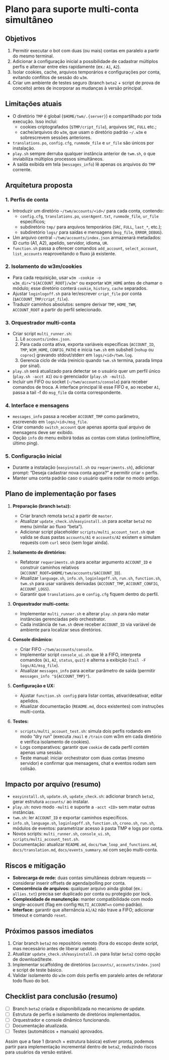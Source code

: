 # Plano para suporte multi-conta simultâneo

## Objetivos

1. Permitir executar o bot com duas (ou mais) contas em paralelo a partir do mesmo terminal.
2. Adicionar à configuração inicial a possibilidade de cadastrar múltiplos perfis e alternar entre eles rapidamente (ex.: `A1`, `A2`).
3. Isolar cookies, cache, arquivos temporários e configurações por conta, evitando conflitos de sessão do `w3m`.
4. Criar um ambiente de testes seguro (branch `beta2` + script de prova de conceito) antes de incorporar as mudanças à versão principal.

## Limitações atuais

- O diretório `TMP` é global (`$HOME/twm/.{server}`) e compartilhado por toda execução. Isso inclui:
  - cookies criptografados (`$TMP/cript_file`), arquivos `SRC`, `FULL` etc.;
  - cache/arquivos do `w3m`, que usam o diretório padrão `~/.w3m` e sobrescrevem sessões anteriores.
- `translations.po`, `config.cfg`, `runmode_file` e `ur_file` são únicos por instalação.
- `play.sh` sempre derruba qualquer instância anterior de `twm.sh`, o que inviabiliza múltiplos processos simultâneos.
- A saída exibida em tela (`messages_info`) lê apenas os arquivos do `TMP` corrente.

## Arquitetura proposta

### 1. Perfis de conta

- Introduzir um diretório `~/twm/accounts/<id>/` para cada conta, contendo:
  - `config.cfg`, `translations.po`, `userAgent.txt`, `runmode_file`, `ur_file` específicos;
  - subdiretório `tmp/` para arquivos temporários (`SRC`, `FULL`, `last_*`, etc.);
  - subdiretório `logs/` para saídas e mensagens (`msg_file`, `ERROR_DEBUG`).
- Um arquivo central `~/twm/accounts/index.json` armazenará metadados: ID curto (A1, A2), apelido, servidor, idioma, `UR`.
- `function.sh` passa a oferecer comandos `add_account`, `select_account`, `list_accounts` reaproveitando o fluxo já existente.

### 2. Isolamento do w3m/cookies

- Para cada requisição, usar `w3m -cookie -o w3m_dir="${ACCOUNT_ROOT}/w3m"` ou exportar `W3M_HOME` antes de chamar o módulo; esse diretório conterá `cookie`, `history`, `cache` separados.
- Ajustar `loginlogoff.sh` para ler/escrever `cript_file` por conta (`$ACCOUNT_TMP/cript_file`).
- Traduzir caminhos absolutos: sempre derivar `TMP`, `HOME_TWM`, `ACCOUNT_ROOT` a partir do perfil selecionado.

### 3. Orquestrador multi-conta

- Criar script `multi_runner.sh`:
  1. Lê `accounts/index.json`.
  2. Para cada conta ativa, exporta variáveis específicas (`ACCOUNT_ID`, `TMP`, `W3M_HOME`, `CONFIG_PATH`) e inicia `twm.sh` em subshell (`nohup` ou `coproc`) gravando stdout/stderr em `logs/<id>/twm.log`.
  3. Gerencia ciclo de vida (reinício quando `twm.sh` termina, parada limpa por sinal).
- `play.sh` será atualizado para detectar se o usuário quer um perfil único (`play.sh -acct A1`) ou o gerenciador (`play.sh -multi`).
- Incluir um FIFO ou socket (`~/twm/accounts/console`) para receber comandos de troca. A interface principal lê esse FIFO e, ao receber `A1`, passa a tail -f do `msg_file` da conta correspondente.

### 4. Interface e mensagens

- `messages_info` passa a receber `ACCOUNT_TMP` como parâmetro, escrevendo em `logs/<id>/msg_file`.
- Criar comando `switch_account` que apenas aponta qual arquivo de mensagens deve ser exibido.
- Opção `info` do menu exibirá todas as contas com status (online/offline, último ping).

### 5. Configuração inicial

- Durante a instalação (`easyinstall.sh` ou `requeriments.sh`), adicionar prompt: “Deseja cadastrar nova conta agora?” e permitir criar `n` perfis.
- Manter uma conta padrão caso o usuário queira rodar no modo antigo.

## Plano de implementação por fases

1. **Preparação (branch `beta2`):**

   - Criar branch remota `beta2` a partir de `master`.
   - Atualizar `update_check.sh`/`easyinstall.sh` para aceitar `beta2` no menu (similar ao fluxo “beta”).
   - Adicionar script placeholder `scripts/multi_account_test.sh` que valida se duas pastas `accounts/A1` e `accounts/A2` existem e simulam requests com `curl` seco (sem logar ainda).

2. **Isolamento de diretórios:**

   - Refatorar `requeriments.sh` para aceitar argumento `ACCOUNT_ID` e construir caminhos relativos (`ACCOUNT_ROOT=$HOME/twm/accounts/$ACCOUNT_ID`).
   - Atualizar `language.sh`, `info.sh`, `loginlogoff.sh`, `run.sh`, `function.sh`, `twm.sh` para usar variáveis derivadas (`ACCOUNT_TMP`, `ACCOUNT_CONFIG`, `ACCOUNT_LOGS`).
   - Garantir que `translations.po` e `config.cfg` fiquem dentro do perfil.

3. **Orquestrador multi-conta:**

   - Implementar `multi_runner.sh` e alterar `play.sh` para não matar instâncias gerenciadas pelo orchestrator.
   - Cada instância de `twm.sh` deve receber `ACCOUNT_ID` via variável de ambiente para localizar seus diretórios.

4. **Console dinâmico:**

   - Criar FIFO `~/twm/accounts/console`.
   - Implementar script `console_ui.sh` que lê a FIFO, interpreta comandos (`A1`, `A2`, `status`, `quit`) e alterna a exibição (`tail -F logs/A1/msg_file`).
   - Atualizar `messages_info` para aceitar parâmetro de saída (permitir `messages_info "${ACCOUNT_TMP}"`).

5. **Configuração e UX:**

   - Ajustar `function.sh config` para listar contas, ativar/desativar, editar apelidos.
   - Atualizar documentação (`README.md`, docs existentes) com instruções multi-conta.

6. **Testes:**
   - `scripts/multi_account_test.sh`: simula dois perfis rodando em modo “dry run” (executa `/mail` e `/train` com w3m em cada diretório e verifica isolamento de cookies).
   - Logs comparativos: garantir que `cookie` de cada perfil contém apenas uma sessão.
   - Teste manual: iniciar orchestrator com duas contas (mesmo servidor) e confirmar que mensagens, chat e eventos rodam sem colisão.

## Impacto por arquivo (resumo)

- `easyinstall.sh`, `update.sh`, `update_check.sh`: adicionar branch `beta2`, gerar estrutura `accounts/` ao instalar.
- `play.sh`: novo modo `-multi` e suporte a `-acct <ID>` sem matar outras instâncias.
- `twm.sh`: ler `ACCOUNT_ID` e exportar caminhos específicos.
- `info.sh`, `language.sh`, `loginlogoff.sh`, `function.sh`, `crono.sh`, `run.sh`, módulos de eventos: parametrizar acesso à pasta TMP e logs por conta.
- Novos scripts: `multi_runner.sh`, `console_ui.sh`, `scripts/multi_account_test.sh`.
- Documentação: atualizar `README.md`, `docs/twm_loop_and_functions.md`, `docs/translation.md`, `docs/events_summary.md` com seção multi-conta.

## Riscos e mitigação

- **Sobrecarga de rede:** duas contas simultâneas dobram requests — considerar inserir offsets de agenda/polling por conta.
- **Concorrência de arquivos:** qualquer arquivo ainda global (ex.: `allies.txt`) precisa ser duplicado por conta ou protegido por lock.
- **Complexidade de manutenção:** manter compatibilidade com modo single-account (flag em config `MULTI_ACCOUNT=n` como padrão).
- **Interface:** garantir que alternância `A1/A2` não trave a FIFO; adicionar timeout e comando `reset`.

## Próximos passos imediatos

1. Criar branch `beta2` no repositório remoto (fora do escopo deste script, mas necessário antes de liberar update).
2. Atualizar `update_check.sh`/`easyinstall.sh` para listar `beta2` como opção de download/teste.
3. Implementar scaffolding de diretórios (`accounts/`, `accounts/index.json`) e script de teste básico.
4. Validar isolamento do `w3m` com dois perfis em paralelo antes de refatorar todo fluxo do bot.

## Checklist para conclusão (resumo)

- [ ] Branch `beta2` criada e disponibilizada no mecanismo de update.
- [ ] Estrutura de perfis e isolamento de diretórios implementados.
- [ ] Orquestrador e console dinâmico funcionando.
- [ ] Documentação atualizada.
- [ ] Testes (automáticos + manuais) aprovados.

Assim que a fase 1 (branch + estrutura básica) estiver pronta, podemos partir para implementação incremental dentro de `beta2`, reduzindo riscos para usuários da versão estável.
